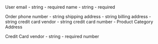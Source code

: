 


User
  email - string - required
  name - string - required

Order
  phone number - string
  shipping address - string
  billing address - string
  credit card vendor - string
  credit card number - 
Product
Category
Address

Credit Card
  vendor - string - required
  number